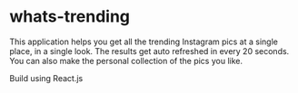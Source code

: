 # whats-trending
This application helps you get all the trending Instagram pics at a single place, in a single look. 
The results get auto refreshed in every 20 seconds.
You can also make the personal collection of the pics you like. 

Build using React.js

